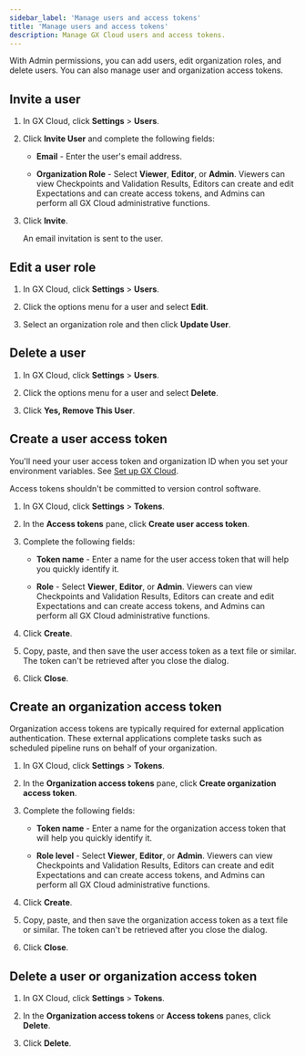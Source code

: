 ```yaml
---
sidebar_label: 'Manage users and access tokens'
title: 'Manage users and access tokens'
description: Manage GX Cloud users and access tokens.
---
```


With Admin permissions, you can add users, edit organization roles, and delete users. You can also manage user and organization access tokens.

## Invite a user

1. In GX Cloud, click **Settings** > **Users**.

2. Click **Invite User** and complete the following fields:

    - **Email** - Enter the user's email address.

    - **Organization Role** - Select **Viewer**, **Editor**, or **Admin**. Viewers can view Checkpoints and Validation Results, Editors can create and edit Expectations and can create access tokens, and Admins can perform all GX Cloud administrative functions.

3. Click **Invite**.

    An email invitation is sent to the user.

## Edit a user role

1. In GX Cloud, click **Settings** > **Users**.

2. Click the options menu for a user and select **Edit**.

3. Select an organization role and then click **Update User**. 

## Delete a user

1. In GX Cloud, click **Settings** > **Users**.

2. Click the options menu for a user and select **Delete**.

3. Click **Yes, Remove This User**.

## Create a user access token

You'll need your user access token and organization ID when you set your environment variables. See [Set up GX Cloud](../set_up_gx_cloud.md).

Access tokens shouldn't be committed to version control software.

1. In GX Cloud, click **Settings** > **Tokens**.

2. In the **Access tokens** pane, click **Create user access token**.

3. Complete the following fields:

    - **Token name** - Enter a name for the user access token that will help you quickly identify it.

    - **Role** - Select **Viewer**, **Editor**, or **Admin**. Viewers can view Checkpoints and Validation Results, Editors can create and edit Expectations and can create access tokens, and Admins can perform all GX Cloud administrative functions.

4. Click **Create**.

5. Copy, paste, and then save the user access token as a text file or similar. The token can't be retrieved after you close the dialog.

6. Click **Close**.

## Create an organization access token

Organization access tokens are typically required for external application authentication. These external applications complete tasks such as scheduled pipeline runs on behalf of your organization. 

1. In GX Cloud, click **Settings** > **Tokens**.

2. In the **Organization access tokens** pane, click **Create organization access token**.

3. Complete the following fields:

    - **Token name** - Enter a name for the organization access token that will help you quickly identify it.

    - **Role level** - Select **Viewer**, **Editor**, or **Admin**. Viewers can view Checkpoints and Validation Results, Editors can create and edit Expectations and can create access tokens, and Admins can perform all GX Cloud administrative functions.

4. Click **Create**.

5. Copy, paste, and then save the organization access token as a text file or similar. The token can't be retrieved after you close the dialog.

6. Click **Close**.

## Delete a user or organization access token

1. In GX Cloud, click **Settings** > **Tokens**.

2. In the **Organization access tokens** or **Access tokens** panes, click **Delete**.

3. Click **Delete**.

